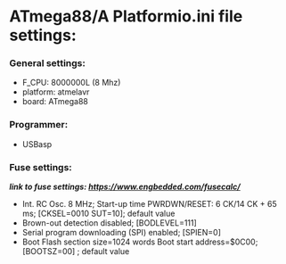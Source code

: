 # ATmega88/A Platformio.ini file settings:

### General settings:
- F_CPU: 8000000L (8 Mhz)
- platform: atmelavr
- board: ATmega88

### Programmer:
- USBasp

### Fuse settings:
***link to fuse settings:  https://www.engbedded.com/fusecalc/***
- Int. RC Osc. 8 MHz; Start-up time PWRDWN/RESET: 6 CK/14 CK + 65 ms;  [CKSEL=0010 SUT=10]; default value
- Brown-out detection disabled; [BODLEVEL=111]
- Serial program downloading (SPI) enabled; [SPIEN=0]
- Boot Flash section size=1024 words Boot start address=$0C00; [BOOTSZ=00] ; default value